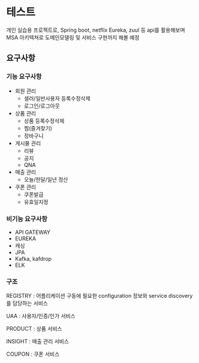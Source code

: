 # 테스트

개인 실습용 프로젝트로, Spring boot, netflix Eureka, zuul 등 api를 활용해보며
MSA 아키텍쳐로 도메인모델링 및 서비스 구현까지 해볼 예정

## 요구사항

### 기능 요구사항

- 회원 관리
  - 셀러/일반사용자 등록수정삭제
  - 로그인/로그아웃
- 상품 관리
  - 상품 등록수정삭제
  - 찜(즐겨찾기)
  - 장바구니
- 게시물 관리
  - 리뷰
  - 공지
  - QNA
- 매출 관리
  - 오늘/한달/일년 정산
- 쿠폰 관리
  - 쿠폰발급 
  - 유효일지정

### 비기능 요구사항

- API GATEWAY
- EUREKA
- 캐싱
- JPA
- Kafka, kafdrop
- ELK

### 구조
REGISTRY : 어플리케이션 구동에 필요한 configuration 정보와 service discovery를 담당하는 서비스

UAA : 사용자/인증/인가 서비스

PRODUCT : 상품 서비스

INSIGHT : 매출 관리 서비스

COUPON : 쿠폰 서비스

